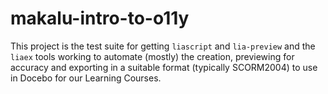 # makalu-intro-to-o11y

This project is the test suite for getting `liascript` and `lia-preview` and the `liaex` tools working to automate (mostly) the creation, previewing for accuracy and exporting in a suitable format (typically SCORM2004) to use in Docebo for our Learning Courses.
